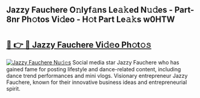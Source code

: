 ## Jazzy Fauchere O𝚗lyf𝚊ns Le𝚊𝚔ed N𝚞𝚍es - Part-8nr Ph𝚘tos Vi𝚍eo - H𝚘t Part Le𝚊𝚔s w0HTW

# <h2><a href="http://hf8wbx7.feru.top/?c=Jazzy+Fauchere">🔗 👉 🔴 Jazzy Fauchere Vi𝚍𝚎o Ph𝚘t𝚘𝚜</a></h2>

[![Jazzy Fauchere Nu𝚍𝚎s](https://i.imgur.com/0TWrTi3.gif)](http://hf8wbx7.feru.top/?c=Jazzy+Fauchere)
Social media star Jazzy Fauchere who has gained fame for posting lifestyle and dance-related content, including dance trend performances and mini vlogs. Visionary entrepreneur Jazzy Fauchere, known for their innovative business ideas and entrepreneurial spirit. 
